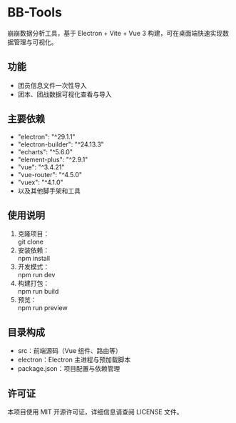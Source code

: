# BB-Tools

崩崩数据分析工具，基于 Electron + Vite + Vue 3 构建，可在桌面端快速实现数据管理与可视化。

## 功能
- 团员信息文件一次性导入
- 团本、团战数据可视化查看与导入

## 主要依赖
- "electron": "^29.1.1"  
- "electron-builder": "^24.13.3"  
- "echarts": "^5.6.0"  
- "element-plus": "^2.9.1"  
- "vue": "^3.4.21"  
- "vue-router": "^4.5.0"  
- "vuex": "^4.1.0"  
- 以及其他脚手架和工具

## 使用说明
1. 克隆项目：  
   git clone
2. 安装依赖：  
   npm install
3. 开发模式：  
   npm run dev
4. 构建打包：  
   npm run build
5. 预览：  
   npm run preview

## 目录构成
- src：前端源码（Vue 组件、路由等）
- electron：Electron 主进程与预加载脚本
- package.json：项目配置与依赖管理

## 许可证
本项目使用 MIT 开源许可证，详细信息请查阅 LICENSE 文件。